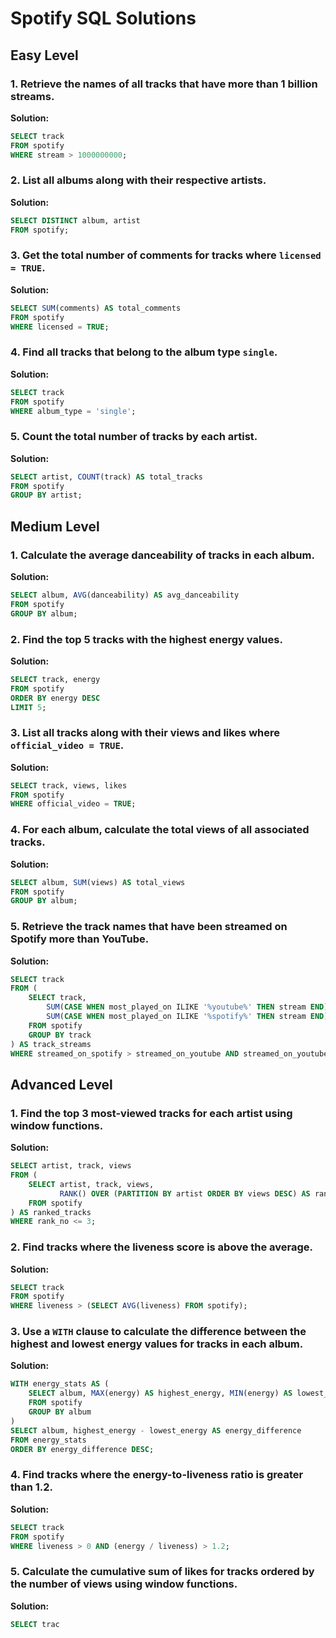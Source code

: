 # Spotify SQL Solutions

## Easy Level

### 1. Retrieve the names of all tracks that have more than 1 billion streams.
**Solution:**
```sql
SELECT track 
FROM spotify 
WHERE stream > 1000000000;
```

### 2. List all albums along with their respective artists.
**Solution:**
```sql
SELECT DISTINCT album, artist 
FROM spotify;
```

### 3. Get the total number of comments for tracks where `licensed = TRUE`.
**Solution:**
```sql
SELECT SUM(comments) AS total_comments 
FROM spotify 
WHERE licensed = TRUE;
```

### 4. Find all tracks that belong to the album type `single`.
**Solution:**
```sql
SELECT track 
FROM spotify 
WHERE album_type = 'single';
```

### 5. Count the total number of tracks by each artist.
**Solution:**
```sql
SELECT artist, COUNT(track) AS total_tracks 
FROM spotify 
GROUP BY artist;
```

## Medium Level

### 1. Calculate the average danceability of tracks in each album.
**Solution:**
```sql
SELECT album, AVG(danceability) AS avg_danceability 
FROM spotify 
GROUP BY album;
```

### 2. Find the top 5 tracks with the highest energy values.
**Solution:**
```sql
SELECT track, energy 
FROM spotify 
ORDER BY energy DESC 
LIMIT 5;
```

### 3. List all tracks along with their views and likes where `official_video = TRUE`.
**Solution:**
```sql
SELECT track, views, likes 
FROM spotify 
WHERE official_video = TRUE;
```

### 4. For each album, calculate the total views of all associated tracks.
**Solution:**
```sql
SELECT album, SUM(views) AS total_views 
FROM spotify 
GROUP BY album;
```

### 5. Retrieve the track names that have been streamed on Spotify more than YouTube.
**Solution:**
```sql
SELECT track 
FROM (
    SELECT track, 
        SUM(CASE WHEN most_played_on ILIKE '%youtube%' THEN stream END) AS streamed_on_youtube,
        SUM(CASE WHEN most_played_on ILIKE '%spotify%' THEN stream END) AS streamed_on_spotify
    FROM spotify 
    GROUP BY track
) AS track_streams 
WHERE streamed_on_spotify > streamed_on_youtube AND streamed_on_youtube IS NOT NULL;
```

## Advanced Level

### 1. Find the top 3 most-viewed tracks for each artist using window functions.
**Solution:**
```sql
SELECT artist, track, views 
FROM (
    SELECT artist, track, views, 
           RANK() OVER (PARTITION BY artist ORDER BY views DESC) AS rank_no 
    FROM spotify
) AS ranked_tracks 
WHERE rank_no <= 3;
```

### 2. Find tracks where the liveness score is above the average.
**Solution:**
```sql
SELECT track 
FROM spotify 
WHERE liveness > (SELECT AVG(liveness) FROM spotify);
```

### 3. Use a `WITH` clause to calculate the difference between the highest and lowest energy values for tracks in each album.
**Solution:**
```sql
WITH energy_stats AS (
    SELECT album, MAX(energy) AS highest_energy, MIN(energy) AS lowest_energy
    FROM spotify 
    GROUP BY album
)
SELECT album, highest_energy - lowest_energy AS energy_difference 
FROM energy_stats 
ORDER BY energy_difference DESC;
```

### 4. Find tracks where the energy-to-liveness ratio is greater than 1.2.
**Solution:**
```sql
SELECT track 
FROM spotify 
WHERE liveness > 0 AND (energy / liveness) > 1.2;
```

### 5. Calculate the cumulative sum of likes for tracks ordered by the number of views using window functions.
**Solution:**
```sql
SELECT trac
